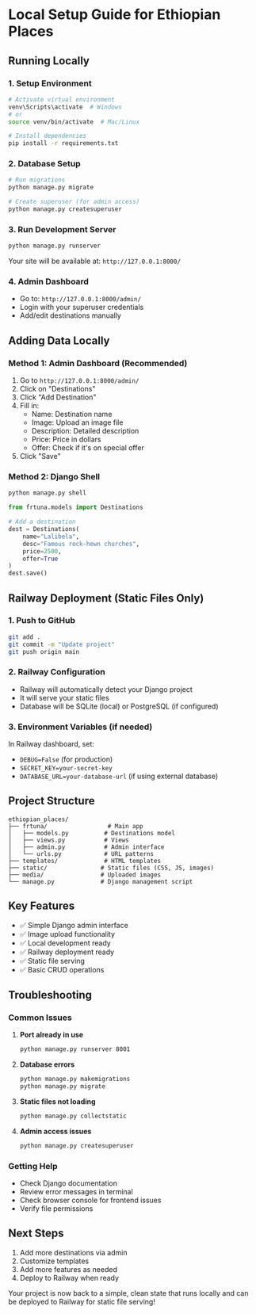 # Local Setup Guide for Ethiopian Places

## Running Locally

### 1. Setup Environment
```bash
# Activate virtual environment
venv\Scripts\activate  # Windows
# or
source venv/bin/activate  # Mac/Linux

# Install dependencies
pip install -r requirements.txt
```

### 2. Database Setup
```bash
# Run migrations
python manage.py migrate

# Create superuser (for admin access)
python manage.py createsuperuser
```

### 3. Run Development Server
```bash
python manage.py runserver
```

Your site will be available at: `http://127.0.0.1:8000/`

### 4. Admin Dashboard
- Go to: `http://127.0.0.1:8000/admin/`
- Login with your superuser credentials
- Add/edit destinations manually

## Adding Data Locally

### Method 1: Admin Dashboard (Recommended)
1. Go to `http://127.0.0.1:8000/admin/`
2. Click on "Destinations"
3. Click "Add Destination"
4. Fill in:
   - Name: Destination name
   - Image: Upload an image file
   - Description: Detailed description
   - Price: Price in dollars
   - Offer: Check if it's on special offer
5. Click "Save"

### Method 2: Django Shell
```bash
python manage.py shell
```

```python
from frtuna.models import Destinations

# Add a destination
dest = Destinations(
    name="Lalibela",
    desc="Famous rock-hewn churches",
    price=2500,
    offer=True
)
dest.save()
```

## Railway Deployment (Static Files Only)

### 1. Push to GitHub
```bash
git add .
git commit -m "Update project"
git push origin main
```

### 2. Railway Configuration
- Railway will automatically detect your Django project
- It will serve your static files
- Database will be SQLite (local) or PostgreSQL (if configured)

### 3. Environment Variables (if needed)
In Railway dashboard, set:
- `DEBUG=False` (for production)
- `SECRET_KEY=your-secret-key`
- `DATABASE_URL=your-database-url` (if using external database)

## Project Structure

```
ethiopian_places/
├── frtuna/                 # Main app
│   ├── models.py          # Destinations model
│   ├── views.py           # Views
│   ├── admin.py           # Admin interface
│   └── urls.py            # URL patterns
├── templates/             # HTML templates
├── static/               # Static files (CSS, JS, images)
├── media/                # Uploaded images
└── manage.py             # Django management script
```

## Key Features

- ✅ Simple Django admin interface
- ✅ Image upload functionality
- ✅ Local development ready
- ✅ Railway deployment ready
- ✅ Static file serving
- ✅ Basic CRUD operations

## Troubleshooting

### Common Issues

1. **Port already in use**
   ```bash
   python manage.py runserver 8001
   ```

2. **Database errors**
   ```bash
   python manage.py makemigrations
   python manage.py migrate
   ```

3. **Static files not loading**
   ```bash
   python manage.py collectstatic
   ```

4. **Admin access issues**
   ```bash
   python manage.py createsuperuser
   ```

### Getting Help
- Check Django documentation
- Review error messages in terminal
- Check browser console for frontend issues
- Verify file permissions

## Next Steps

1. Add more destinations via admin
2. Customize templates
3. Add more features as needed
4. Deploy to Railway when ready

Your project is now back to a simple, clean state that runs locally and can be deployed to Railway for static file serving! 